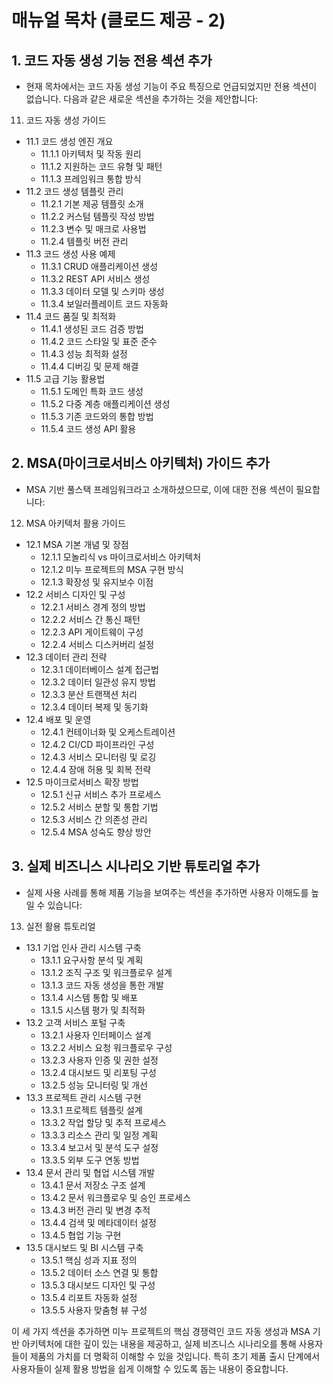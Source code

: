# 매뉴얼 목차 (클로드 제공 - 2)

## 1. 코드 자동 생성 기능 전용 섹션 추가
- 현재 목차에서는 코드 자동 생성 기능이 주요 특징으로 언급되었지만 전용 섹션이 없습니다. 다음과 같은 새로운 섹션을 추가하는 것을 제안합니다:

11. 코드 자동 생성 가이드
* 11.1 코드 생성 엔진 개요
  * 11.1.1 아키텍처 및 작동 원리
  * 11.1.2 지원하는 코드 유형 및 패턴
  * 11.1.3 프레임워크 통합 방식
* 11.2 코드 생성 템플릿 관리
  * 11.2.1 기본 제공 템플릿 소개
  * 11.2.2 커스텀 템플릿 작성 방법
  * 11.2.3 변수 및 매크로 사용법
  * 11.2.4 템플릿 버전 관리
* 11.3 코드 생성 사용 예제
  * 11.3.1 CRUD 애플리케이션 생성
  * 11.3.2 REST API 서비스 생성
  * 11.3.3 데이터 모델 및 스키마 생성
  * 11.3.4 보일러플레이트 코드 자동화
* 11.4 코드 품질 및 최적화
  * 11.4.1 생성된 코드 검증 방법
  * 11.4.2 코드 스타일 및 표준 준수
  * 11.4.3 성능 최적화 설정
  * 11.4.4 디버깅 및 문제 해결
* 11.5 고급 기능 활용법
  * 11.5.1 도메인 특화 코드 생성
  * 11.5.2 다중 계층 애플리케이션 생성
  * 11.5.3 기존 코드와의 통합 방법
  * 11.5.4 코드 생성 API 활용

## 2. MSA(마이크로서비스 아키텍처) 가이드 추가
- MSA 기반 풀스택 프레임워크라고 소개하셨으므로, 이에 대한 전용 섹션이 필요합니다:

12. MSA 아키텍처 활용 가이드
* 12.1 MSA 기본 개념 및 장점
  * 12.1.1 모놀리식 vs 마이크로서비스 아키텍처
  * 12.1.2 미누 프로젝트의 MSA 구현 방식
  * 12.1.3 확장성 및 유지보수 이점
* 12.2 서비스 디자인 및 구성
  * 12.2.1 서비스 경계 정의 방법
  * 12.2.2 서비스 간 통신 패턴
  * 12.2.3 API 게이트웨이 구성
  * 12.2.4 서비스 디스커버리 설정
* 12.3 데이터 관리 전략
  * 12.3.1 데이터베이스 설계 접근법
  * 12.3.2 데이터 일관성 유지 방법
  * 12.3.3 분산 트랜잭션 처리
  * 12.3.4 데이터 복제 및 동기화
* 12.4 배포 및 운영
  * 12.4.1 컨테이너화 및 오케스트레이션
  * 12.4.2 CI/CD 파이프라인 구성
  * 12.4.3 서비스 모니터링 및 로깅
  * 12.4.4 장애 허용 및 회복 전략
* 12.5 마이크로서비스 확장 방법
  * 12.5.1 신규 서비스 추가 프로세스
  * 12.5.2 서비스 분할 및 통합 기법
  * 12.5.3 서비스 간 의존성 관리
  * 12.5.4 MSA 성숙도 향상 방안

## 3. 실제 비즈니스 시나리오 기반 튜토리얼 추가
- 실제 사용 사례를 통해 제품 기능을 보여주는 섹션을 추가하면 사용자 이해도를 높일 수 있습니다:

13. 실전 활용 튜토리얼
* 13.1 기업 인사 관리 시스템 구축
  * 13.1.1 요구사항 분석 및 계획
  * 13.1.2 조직 구조 및 워크플로우 설계
  * 13.1.3 코드 자동 생성을 통한 개발
  * 13.1.4 시스템 통합 및 배포
  * 13.1.5 시스템 평가 및 최적화
* 13.2 고객 서비스 포털 구축
  * 13.2.1 사용자 인터페이스 설계
  * 13.2.2 서비스 요청 워크플로우 구성
  * 13.2.3 사용자 인증 및 권한 설정
  * 13.2.4 대시보드 및 리포팅 구성
  * 13.2.5 성능 모니터링 및 개선
* 13.3 프로젝트 관리 시스템 구현
  * 13.3.1 프로젝트 템플릿 설계
  * 13.3.2 작업 할당 및 추적 프로세스
  * 13.3.3 리소스 관리 및 일정 계획
  * 13.3.4 보고서 및 분석 도구 설정
  * 13.3.5 외부 도구 연동 방법
* 13.4 문서 관리 및 협업 시스템 개발
  * 13.4.1 문서 저장소 구조 설계
  * 13.4.2 문서 워크플로우 및 승인 프로세스
  * 13.4.3 버전 관리 및 변경 추적
  * 13.4.4 검색 및 메타데이터 설정
  * 13.4.5 협업 기능 구현
* 13.5 대시보드 및 BI 시스템 구축
  * 13.5.1 핵심 성과 지표 정의
  * 13.5.2 데이터 소스 연결 및 통합
  * 13.5.3 대시보드 디자인 및 구성
  * 13.5.4 리포트 자동화 설정
  * 13.5.5 사용자 맞춤형 뷰 구성

이 세 가지 섹션을 추가하면 미누 프로젝트의 핵심 경쟁력인 코드 자동 생성과 MSA 기반 아키텍처에 대한 깊이 있는 내용을 제공하고, 실제 비즈니스 시나리오를 통해 사용자들이 제품의 가치를 더 명확히 이해할 수 있을 것입니다. 특히 초기 제품 출시 단계에서 사용자들이 실제 활용 방법을 쉽게 이해할 수 있도록 돕는 내용이 중요합니다.


